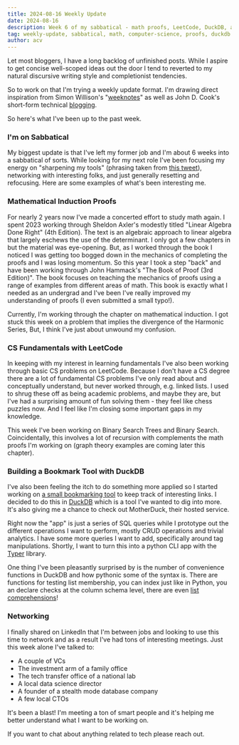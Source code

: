 ```yaml
---
title: 2024-08-16 Weekly Update
date: 2024-08-16
description: Week 6 of my sabbatical - math proofs, LeetCode, DuckDB, and networking
tag: weekly-update, sabbatical, math, computer-science, proofs, duckdb
author: acv
---
```


Let most bloggers, I have a long backlog of unfinished posts. While I aspire to get concise well-scoped ideas out the door I tend to reverted to my natural discursive writing style and completionist tendencies. 

So to work on that I'm trying a weekly update format. I'm drawing direct inspiration from Simon Willison's "[weeknotes](https://simonwillison.net/tags/weeknotes/)" as well as John D. Cook's short-form technical [blogging](https://www.johndcook.com/blog/).

So here's what I've been up to the past week.

### I'm on Sabbatical

My biggest update is that I've left my former job and I'm about 6 weeks into a sabbatical of sorts. While looking for my next role I've been focusing my energy on "sharpening my tools" (phrasing taken from [this tweet](https://x.com/JohnDCook/status/1824425328409792685)), networking with interesting folks, and just generally resetting and refocusing. Here are some examples of what's been interesting me.

### Mathematical Induction Proofs

For nearly 2 years now I've made a concerted effort to study math again. I spent 2023 working through Sheldon Axler's modestly titled "Linear Algebra Done Right" (4th Edition). The text is an algebraic approach to linear algebra that largely eschews the use of the determinant. I only got a few chapters in but the material was eye-opening. But, as I worked through the book I noticed I was getting too bogged down in the mechanics of completing the proofs and I was losing momentum. So this year I took a step "back" and have been working through John Hammack's "The Book of Proof (3rd Edition)". The book focuses on teaching the mechanics of proofs using a range of examples from different areas of math. This book is exactly what I needed as an undergrad and I've been I've really improved my understanding of proofs (I even submitted a small typo!). 

Currently, I'm working through the chapter on mathematical induction. I got stuck this week on a problem that implies the divergence of the Harmonic Series, But, I think I've just about unwound my confusion. 

### CS Fundamentals with LeetCode

In keeping with my interest in learning fundamentals I've also been working through basic CS problems on LeetCode. Because I don't have a CS degree there are a lot of fundamental CS problems I've only read about and conceptually understand, but never worked through, e.g. linked lists. I used to shrug these off as being academic problems, and maybe they are, but I've had a surprising amount of fun solving them - they feel like chess puzzles now. And I feel like I'm closing some important gaps in my knowledge. 

This week I've been working on Binary Search Trees and Binary Search. Coincidentally, this involves a lot of recursion with complements the math proofs I'm working on (graph theory examples are coming later this chapter).

### Building a Bookmark Tool with DuckDB

I've also been feeling the itch to do something more applied so I started working on [a small bookmarking tool](https://github.com/acviana/bookmark-thing) to keep track of interesting links. I decided to do this in [DuckDB](https://duckdb.org/) which is a tool I've wanted to dig into more. It's also giving me a chance to check out MotherDuck, their hosted service. 

Right now the "app" is just a series of SQL queries while I prototype out the different operations I want to perform, mostly CRUD operations and trivial analytics. I have some more queries I want to add, specifically around tag manipulations. Shortly, I want to turn this into a python CLI app with the [Typer](https://typer.tiangolo.com/) library. 

One thing I've been pleasantly surprised by is the number of convenience functions in DuckDB and how pythonic some of the syntax is. There are functions for testing list membership, you can index just like in Python, you an declare checks at the column schema level, there are even [list comprehensions](https://duckdb.org/2023/08/23/even-friendlier-sql.html#list-comprehensions)! 

### Networking

I finally shared on LinkedIn that I'm between jobs and looking to use this time to network and as a result I've had tons of interesting meetings. Just this week alone I've talked to:

 - A couple of VCs
 - The investment arm of a family office
 - The tech transfer office of a national lab
 - A local data science director
 - A founder of a stealth mode database company
 - A few local CTOs
 
 It's been a blast! I'm meeting a ton of smart people and it's helping me better understand what I want to be working on.

If you want to chat about anything related to tech please reach out.
